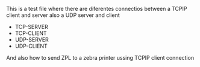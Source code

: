 This is a test file where there are diferentes connectios  between a TCPIP client and server also a UDP server and client 

* TCP-SERVER
* TCP-CLIENT
* UDP-SERVER
* UDP-CLIENT

And also how to send ZPL to a zebra printer ussing TCPIP client connection 
